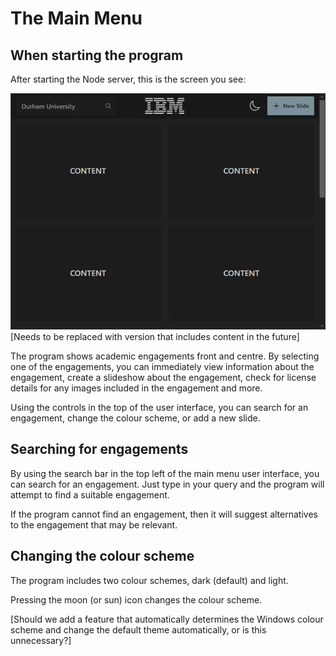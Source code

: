 # The Main Menu

## When starting the program

After starting the Node server, this is the screen you see:

<img src="images\mainmenu.png" title="" alt="" width="640">[Needs to be replaced with version that includes content in the future]

The program shows academic engagements front and centre. By selecting one of the engagements, you can immediately view information about the engagement, create a slideshow about the engagement, check for license details for any images included in the engagement and more.

Using the controls in the top of the user interface, you can search for an engagement, change the colour scheme, or add a new slide.

## Searching for engagements

By using the search bar in the top left of the main menu user interface, you can search for an engagement. Just type in your query and the program will attempt to find a suitable engagement. 

If the program cannot find an engagement, then it will suggest alternatives to the engagement that may be relevant.

## Changing the colour scheme

The program includes two colour schemes, dark (default) and light.

Pressing the moon (or sun) icon changes the colour scheme.

[Should we add a feature that automatically determines the Windows colour scheme and change the default theme automatically, or is this unnecessary?]

# 
